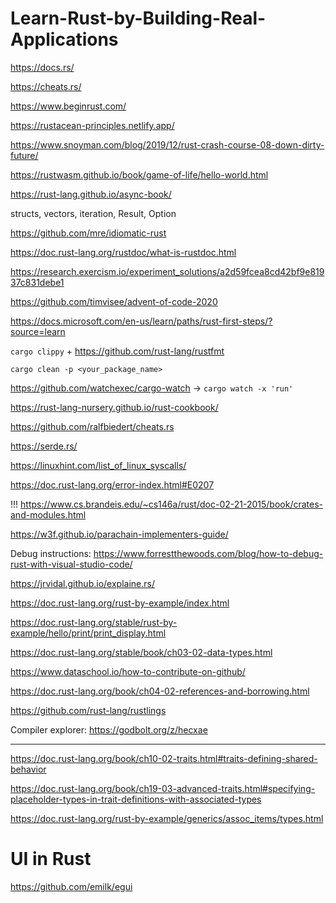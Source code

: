 # Learn-Rust-by-Building-Real-Applications

https://docs.rs/

https://cheats.rs/

https://www.beginrust.com/

https://rustacean-principles.netlify.app/

https://www.snoyman.com/blog/2019/12/rust-crash-course-08-down-dirty-future/

https://rustwasm.github.io/book/game-of-life/hello-world.html

https://rust-lang.github.io/async-book/

structs, vectors, iteration, Result, Option

https://github.com/mre/idiomatic-rust

https://doc.rust-lang.org/rustdoc/what-is-rustdoc.html

https://research.exercism.io/experiment_solutions/a2d59fcea8cd42bf9e81937c831debe1

https://github.com/timvisee/advent-of-code-2020

https://docs.microsoft.com/en-us/learn/paths/rust-first-steps/?source=learn

`cargo clippy` + https://github.com/rust-lang/rustfmt

`cargo clean -p <your_package_name>`

https://github.com/watchexec/cargo-watch -> `cargo watch -x 'run'`

https://rust-lang-nursery.github.io/rust-cookbook/

https://github.com/ralfbiedert/cheats.rs

https://serde.rs/

https://linuxhint.com/list_of_linux_syscalls/

https://doc.rust-lang.org/error-index.html#E0207

!!! https://www.cs.brandeis.edu/~cs146a/rust/doc-02-21-2015/book/crates-and-modules.html

https://w3f.github.io/parachain-implementers-guide/

Debug instructions: https://www.forrestthewoods.com/blog/how-to-debug-rust-with-visual-studio-code/

https://jrvidal.github.io/explaine.rs/

https://doc.rust-lang.org/rust-by-example/index.html

https://doc.rust-lang.org/stable/rust-by-example/hello/print/print_display.html

https://doc.rust-lang.org/stable/book/ch03-02-data-types.html

https://www.dataschool.io/how-to-contribute-on-github/

https://doc.rust-lang.org/book/ch04-02-references-and-borrowing.html

https://github.com/rust-lang/rustlings

Compiler explorer: https://godbolt.org/z/hecxae

---

https://doc.rust-lang.org/book/ch10-02-traits.html#traits-defining-shared-behavior

https://doc.rust-lang.org/book/ch19-03-advanced-traits.html#specifying-placeholder-types-in-trait-definitions-with-associated-types

https://doc.rust-lang.org/rust-by-example/generics/assoc_items/types.html

# UI in Rust

https://github.com/emilk/egui
